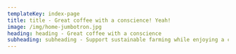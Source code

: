 ```yaml
---
templateKey: index-page
title: title - Great coffee with a conscience! Yeah!
image: /img/home-jumbotron.jpg
heading: heading - Great coffee with a conscience
subheading: subheading - Support sustainable farming while enjoying a cup
---
```

